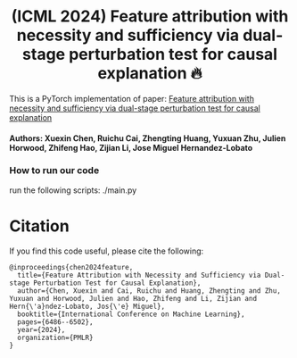 <h1 align="center">
(ICML 2024) Feature attribution with necessity and sufficiency via dual-stage perturbation test for causal explanation 🔥
</h1>

This is a PyTorch implementation of paper: [Feature attribution with necessity and sufficiency via dual-stage perturbation test for causal explanation](https://arxiv.org/pdf/2402.08845)

#### Authors: Xuexin Chen, Ruichu Cai, Zhengting Huang, Yuxuan Zhu, Julien Horwood, Zhifeng Hao, Zijian Li, Jose Miguel Hernandez-Lobato

### How to run our code
run the following scripts: ./main.py 


# Citation
If you find this code useful, please cite the following:
```
@inproceedings{chen2024feature,
  title={Feature Attribution with Necessity and Sufficiency via Dual-stage Perturbation Test for Causal Explanation},
  author={Chen, Xuexin and Cai, Ruichu and Huang, Zhengting and Zhu, Yuxuan and Horwood, Julien and Hao, Zhifeng and Li, Zijian and Hern{\'a}ndez-Lobato, Jos{\'e} Miguel},
  booktitle={International Conference on Machine Learning},
  pages={6486--6502},
  year={2024},
  organization={PMLR}
}
```

